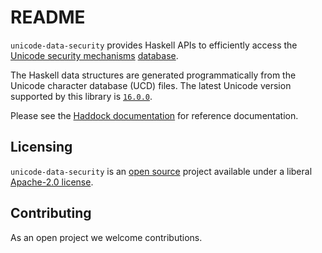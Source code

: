 # README

`unicode-data-security` provides Haskell APIs to efficiently access the
[Unicode security mechanisms](https://www.unicode.org/reports/tr39/)
[database](https://www.unicode.org/Public/security/).

The Haskell data structures are generated programmatically from the
Unicode character database (UCD) files. The latest Unicode version
supported by this library is
[`16.0.0`](https://www.unicode.org/versions/Unicode16.0.0/).

Please see the
[Haddock documentation](https://hackage.haskell.org/package/unicode-data-security)
for reference documentation.

## Licensing

`unicode-data-security` is an [open source](https://github.com/composewell/unicode-data)
project available under a liberal [Apache-2.0 license](LICENSE).

## Contributing

As an open project we welcome contributions.
